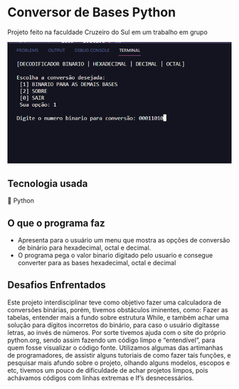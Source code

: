 # Conversor de Bases Python
Projeto feito na faculdade Cruzeiro do Sul em um trabalho em grupo 
<p align:center>
    <img  src="captura1.png" width: 200 title="terminal programa">
</p>

## Tecnologia usada
🐍 Python

## O que o programa faz
+ Apresenta para o usuário um menu que mostra as opções de conversão de binário para hexadecimal, octal e decimal. 
+ O programa pega o valor binario digitado pelo usuario e consegue converter para as bases hexadecimal, octal e decimal

## Desafios Enfrentados
Este projeto interdisciplinar teve como objetivo fazer uma calculadora de conversões binárias, porém, tivemos obstáculos iminentes, como: Fazer as tabelas, entender mais a fundo sobre estrutura While, e também achar uma solução para dígitos incorretos do binário, para caso o usuário digitasse letras, ao invés de números. Por sorte tivemos ajuda com o site do próprio python.org, sendo assim fazendo um código limpo e “entendível”, para quem fosse visualizar o código fonte. Utilizamos algumas das artimanhas de programadores, de assistir alguns tutoriais de como fazer tais funções, e pesquisar mais afundo sobre o projeto, olhando alguns modelos, escopos e etc, tivemos um pouco de dificuldade de achar projetos limpos, pois achávamos códigos com linhas extremas e If’s desnecessários.
